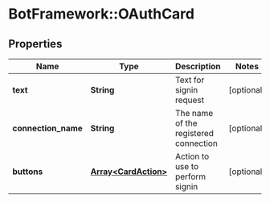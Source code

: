 # BotFramework::OAuthCard

## Properties
Name | Type | Description | Notes
------------ | ------------- | ------------- | -------------
**text** | **String** | Text for signin request | [optional] 
**connection_name** | **String** | The name of the registered connection | [optional] 
**buttons** | [**Array&lt;CardAction&gt;**](CardAction.md) | Action to use to perform signin | [optional] 

